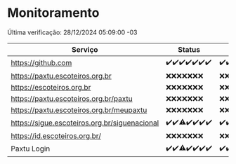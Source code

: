 # Monitoramento

Última verificação: 28/12/2024 05:09:00 -03

|Serviço|Status|Últimas 24h|
|---|---|---|
|https://github.com|<span title="2024-12-21: OK=23">✔️</span><span title="2024-12-22: OK=23">✔️</span><span title="2024-12-23: OK=23">✔️</span><span title="2024-12-24: OK=23">✔️</span><span title="2024-12-25: OK=23">✔️</span><span title="2024-12-26: OK=23">✔️</span><span title="2024-12-27: OK=7">✔️</span>|<span title="27/12/2024 05:11:00 -03 : 200">✔️</span><span title="27/12/2024 06:08:00 -03 : 200">✔️</span><span title="27/12/2024 07:08:00 -03 : 200">✔️</span><span title="27/12/2024 08:06:00 -03 : 200">✔️</span><span title="27/12/2024 09:14:00 -03 : 200">✔️</span><span title="27/12/2024 10:14:00 -03 : 200">✔️</span><span title="27/12/2024 11:07:00 -03 : 200">✔️</span><span title="27/12/2024 12:07:00 -03 : 200">✔️</span><span title="27/12/2024 13:09:00 -03 : 200">✔️</span><span title="27/12/2024 14:07:00 -03 : 200">✔️</span><span title="27/12/2024 15:11:00 -03 : 200">✔️</span><span title="27/12/2024 16:06:00 -03 : 200">✔️</span><span title="27/12/2024 17:08:00 -03 : 200">✔️</span><span title="27/12/2024 18:06:00 -03 : 200">✔️</span><span title="27/12/2024 19:07:00 -03 : 200">✔️</span><span title="27/12/2024 20:07:00 -03 : 200">✔️</span><span title="27/12/2024 21:39:00 -03 : 200">✔️</span><span title="27/12/2024 23:07:00 -03 : 200">✔️</span><span title="28/12/2024 00:11:00 -03 : 200">✔️</span><span title="28/12/2024 01:09:00 -03 : 200">✔️</span><span title="28/12/2024 02:07:00 -03 : 200">✔️</span><span title="28/12/2024 03:10:00 -03 : 200">✔️</span><span title="28/12/2024 04:06:00 -03 : 200">✔️</span><span title="28/12/2024 05:09:00 -03 : 200">✔️</span>|
|https://paxtu.escoteiros.org.br|<span title="2024-12-21: Falhas=23">❌</span><span title="2024-12-22: Falhas=23">❌</span><span title="2024-12-23: Falhas=23">❌</span><span title="2024-12-24: Falhas=23">❌</span><span title="2024-12-25: Falhas=23">❌</span><span title="2024-12-26: Falhas=23">❌</span><span title="2024-12-27: Falhas=7">❌</span>|<span title="27/12/2024 05:11:00 -03 : 403">❌</span><span title="27/12/2024 06:08:00 -03 : 403">❌</span><span title="27/12/2024 07:08:00 -03 : 403">❌</span><span title="27/12/2024 08:06:00 -03 : 403">❌</span><span title="27/12/2024 09:14:00 -03 : 403">❌</span><span title="27/12/2024 10:14:00 -03 : 403">❌</span><span title="27/12/2024 11:07:00 -03 : 403">❌</span><span title="27/12/2024 12:07:00 -03 : 403">❌</span><span title="27/12/2024 13:09:00 -03 : 403">❌</span><span title="27/12/2024 14:07:00 -03 : 403">❌</span><span title="27/12/2024 15:11:00 -03 : 403">❌</span><span title="27/12/2024 16:06:00 -03 : 403">❌</span><span title="27/12/2024 17:08:00 -03 : 403">❌</span><span title="27/12/2024 18:06:00 -03 : 403">❌</span><span title="27/12/2024 19:07:00 -03 : 403">❌</span><span title="27/12/2024 20:07:00 -03 : 403">❌</span><span title="27/12/2024 21:39:00 -03 : 403">❌</span><span title="27/12/2024 23:07:00 -03 : 403">❌</span><span title="28/12/2024 00:11:00 -03 : 403">❌</span><span title="28/12/2024 01:09:00 -03 : 403">❌</span><span title="28/12/2024 02:07:00 -03 : 403">❌</span><span title="28/12/2024 03:10:00 -03 : 403">❌</span><span title="28/12/2024 04:06:00 -03 : 403">❌</span><span title="28/12/2024 05:09:00 -03 : 403">❌</span>|
|https://escoteiros.org.br|<span title="2024-12-21: Falhas=23">❌</span><span title="2024-12-22: Falhas=23">❌</span><span title="2024-12-23: Falhas=23">❌</span><span title="2024-12-24: Falhas=23">❌</span><span title="2024-12-25: Falhas=23">❌</span><span title="2024-12-26: Falhas=23">❌</span><span title="2024-12-27: Falhas=7">❌</span>|<span title="27/12/2024 05:11:00 -03 : 403">❌</span><span title="27/12/2024 06:08:00 -03 : 403">❌</span><span title="27/12/2024 07:08:00 -03 : 403">❌</span><span title="27/12/2024 08:06:00 -03 : 403">❌</span><span title="27/12/2024 09:14:00 -03 : 403">❌</span><span title="27/12/2024 10:14:00 -03 : 403">❌</span><span title="27/12/2024 11:07:00 -03 : 403">❌</span><span title="27/12/2024 12:07:00 -03 : 403">❌</span><span title="27/12/2024 13:09:00 -03 : 403">❌</span><span title="27/12/2024 14:07:00 -03 : 403">❌</span><span title="27/12/2024 15:11:00 -03 : 403">❌</span><span title="27/12/2024 16:06:00 -03 : 403">❌</span><span title="27/12/2024 17:08:00 -03 : 403">❌</span><span title="27/12/2024 18:06:00 -03 : 403">❌</span><span title="27/12/2024 19:07:00 -03 : 403">❌</span><span title="27/12/2024 20:07:00 -03 : 403">❌</span><span title="27/12/2024 21:39:00 -03 : 403">❌</span><span title="27/12/2024 23:07:00 -03 : 403">❌</span><span title="28/12/2024 00:11:00 -03 : 403">❌</span><span title="28/12/2024 01:09:00 -03 : 403">❌</span><span title="28/12/2024 02:07:00 -03 : 403">❌</span><span title="28/12/2024 03:10:00 -03 : 403">❌</span><span title="28/12/2024 04:06:00 -03 : 403">❌</span><span title="28/12/2024 05:09:00 -03 : 403">❌</span>|
|https://paxtu.escoteiros.org.br/paxtu|<span title="2024-12-21: Falhas=23">❌</span><span title="2024-12-22: Falhas=23">❌</span><span title="2024-12-23: Falhas=23">❌</span><span title="2024-12-24: Falhas=23">❌</span><span title="2024-12-25: Falhas=23">❌</span><span title="2024-12-26: Falhas=23">❌</span><span title="2024-12-27: Falhas=7">❌</span>|<span title="27/12/2024 05:11:00 -03 : 403">❌</span><span title="27/12/2024 06:08:00 -03 : 403">❌</span><span title="27/12/2024 07:08:00 -03 : 403">❌</span><span title="27/12/2024 08:06:00 -03 : 403">❌</span><span title="27/12/2024 09:14:00 -03 : 403">❌</span><span title="27/12/2024 10:14:00 -03 : 403">❌</span><span title="27/12/2024 11:07:00 -03 : 403">❌</span><span title="27/12/2024 12:07:00 -03 : 403">❌</span><span title="27/12/2024 13:09:00 -03 : 403">❌</span><span title="27/12/2024 14:07:00 -03 : 403">❌</span><span title="27/12/2024 15:11:00 -03 : 403">❌</span><span title="27/12/2024 16:06:00 -03 : 403">❌</span><span title="27/12/2024 17:08:00 -03 : 403">❌</span><span title="27/12/2024 18:06:00 -03 : 403">❌</span><span title="27/12/2024 19:07:00 -03 : 403">❌</span><span title="27/12/2024 20:07:00 -03 : 403">❌</span><span title="27/12/2024 21:39:00 -03 : 403">❌</span><span title="27/12/2024 23:07:00 -03 : 403">❌</span><span title="28/12/2024 00:11:00 -03 : 403">❌</span><span title="28/12/2024 01:09:00 -03 : 403">❌</span><span title="28/12/2024 02:07:00 -03 : 403">❌</span><span title="28/12/2024 03:10:00 -03 : 403">❌</span><span title="28/12/2024 04:06:00 -03 : 403">❌</span><span title="28/12/2024 05:09:00 -03 : 403">❌</span>|
|https://paxtu.escoteiros.org.br/meupaxtu|<span title="2024-12-21: Falhas=23">❌</span><span title="2024-12-22: Falhas=23">❌</span><span title="2024-12-23: Falhas=23">❌</span><span title="2024-12-24: Falhas=23">❌</span><span title="2024-12-25: Falhas=23">❌</span><span title="2024-12-26: Falhas=23">❌</span><span title="2024-12-27: Falhas=7">❌</span>|<span title="27/12/2024 05:11:00 -03 : 403">❌</span><span title="27/12/2024 06:08:00 -03 : 403">❌</span><span title="27/12/2024 07:08:00 -03 : 403">❌</span><span title="27/12/2024 08:06:00 -03 : 403">❌</span><span title="27/12/2024 09:14:00 -03 : 403">❌</span><span title="27/12/2024 10:14:00 -03 : 403">❌</span><span title="27/12/2024 11:07:00 -03 : 403">❌</span><span title="27/12/2024 12:07:00 -03 : 403">❌</span><span title="27/12/2024 13:09:00 -03 : 403">❌</span><span title="27/12/2024 14:07:00 -03 : 403">❌</span><span title="27/12/2024 15:11:00 -03 : 403">❌</span><span title="27/12/2024 16:06:00 -03 : 403">❌</span><span title="27/12/2024 17:08:00 -03 : 403">❌</span><span title="27/12/2024 18:06:00 -03 : 403">❌</span><span title="27/12/2024 19:07:00 -03 : 403">❌</span><span title="27/12/2024 20:07:00 -03 : 403">❌</span><span title="27/12/2024 21:39:00 -03 : 403">❌</span><span title="27/12/2024 23:07:00 -03 : 403">❌</span><span title="28/12/2024 00:11:00 -03 : 403">❌</span><span title="28/12/2024 01:09:00 -03 : 403">❌</span><span title="28/12/2024 02:07:00 -03 : 403">❌</span><span title="28/12/2024 03:10:00 -03 : 403">❌</span><span title="28/12/2024 04:06:00 -03 : 403">❌</span><span title="28/12/2024 05:09:00 -03 : 403">❌</span>|
|https://sigue.escoteiros.org.br/siguenacional|<span title="2024-12-21: OK=23">✔️</span><span title="2024-12-22: OK=23">✔️</span><span title="2024-12-23: OK=22, Falhas=1">⚠️</span><span title="2024-12-24: OK=23">✔️</span><span title="2024-12-25: OK=23">✔️</span><span title="2024-12-26: OK=23">✔️</span><span title="2024-12-27: OK=7">✔️</span>|<span title="27/12/2024 05:11:00 -03 : 200">✔️</span><span title="27/12/2024 06:08:00 -03 : 200">✔️</span><span title="27/12/2024 07:08:00 -03 : 200">✔️</span><span title="27/12/2024 08:06:00 -03 : 200">✔️</span><span title="27/12/2024 09:14:00 -03 : 200">✔️</span><span title="27/12/2024 10:14:00 -03 : 200">✔️</span><span title="27/12/2024 11:07:00 -03 : 200">✔️</span><span title="27/12/2024 12:07:00 -03 : 200">✔️</span><span title="27/12/2024 13:09:00 -03 : 200">✔️</span><span title="27/12/2024 14:07:00 -03 : 200">✔️</span><span title="27/12/2024 15:11:00 -03 : 200">✔️</span><span title="27/12/2024 16:06:00 -03 : 200">✔️</span><span title="27/12/2024 17:08:00 -03 : 200">✔️</span><span title="27/12/2024 18:06:00 -03 : 200">✔️</span><span title="27/12/2024 19:07:00 -03 : 200">✔️</span><span title="27/12/2024 20:07:00 -03 : 200">✔️</span><span title="27/12/2024 21:39:00 -03 : 200">✔️</span><span title="27/12/2024 23:07:00 -03 : 200">✔️</span><span title="28/12/2024 00:11:00 -03 : 200">✔️</span><span title="28/12/2024 01:09:00 -03 : 200">✔️</span><span title="28/12/2024 02:07:00 -03 : 200">✔️</span><span title="28/12/2024 03:10:00 -03 : 200">✔️</span><span title="28/12/2024 04:06:00 -03 : 200">✔️</span><span title="28/12/2024 05:09:00 -03 : 200">✔️</span>|
|https://id.escoteiros.org.br/|<span title="2024-12-21: Falhas=23">❌</span><span title="2024-12-22: Falhas=23">❌</span><span title="2024-12-23: Falhas=23">❌</span><span title="2024-12-24: Falhas=23">❌</span><span title="2024-12-25: Falhas=23">❌</span><span title="2024-12-26: Falhas=23">❌</span><span title="2024-12-27: Falhas=7">❌</span>|<span title="27/12/2024 05:11:00 -03 : 403">❌</span><span title="27/12/2024 06:08:00 -03 : 403">❌</span><span title="27/12/2024 07:08:00 -03 : 403">❌</span><span title="27/12/2024 08:06:00 -03 : 403">❌</span><span title="27/12/2024 09:14:00 -03 : 403">❌</span><span title="27/12/2024 10:14:00 -03 : 403">❌</span><span title="27/12/2024 11:07:00 -03 : 403">❌</span><span title="27/12/2024 12:07:00 -03 : 403">❌</span><span title="27/12/2024 13:09:00 -03 : 403">❌</span><span title="27/12/2024 14:07:00 -03 : 403">❌</span><span title="27/12/2024 15:11:00 -03 : 403">❌</span><span title="27/12/2024 16:06:00 -03 : 403">❌</span><span title="27/12/2024 17:08:00 -03 : 403">❌</span><span title="27/12/2024 18:06:00 -03 : 403">❌</span><span title="27/12/2024 19:07:00 -03 : 403">❌</span><span title="27/12/2024 20:07:00 -03 : 403">❌</span><span title="27/12/2024 21:39:00 -03 : 403">❌</span><span title="27/12/2024 23:07:00 -03 : 403">❌</span><span title="28/12/2024 00:11:00 -03 : 403">❌</span><span title="28/12/2024 01:09:00 -03 : 403">❌</span><span title="28/12/2024 02:07:00 -03 : 403">❌</span><span title="28/12/2024 03:10:00 -03 : 403">❌</span><span title="28/12/2024 04:07:00 -03 : 403">❌</span><span title="28/12/2024 05:09:00 -03 : 403">❌</span>|
|Paxtu Login|<span title="2024-12-21: OK=23">✔️</span><span title="2024-12-22: OK=23">✔️</span><span title="2024-12-23: OK=22, Falhas=1">⚠️</span><span title="2024-12-24: OK=23">✔️</span><span title="2024-12-25: OK=23">✔️</span><span title="2024-12-26: OK=23">✔️</span><span title="2024-12-27: OK=7">✔️</span>|<span title="27/12/2024 05:11:00 -03 : 200">✔️</span><span title="27/12/2024 06:08:00 -03 : 200">✔️</span><span title="27/12/2024 07:08:00 -03 : 200">✔️</span><span title="27/12/2024 08:06:00 -03 : 200">✔️</span><span title="27/12/2024 09:14:00 -03 : 200">✔️</span><span title="27/12/2024 10:14:00 -03 : 200">✔️</span><span title="27/12/2024 11:07:00 -03 : 200">✔️</span><span title="27/12/2024 12:07:00 -03 : 200">✔️</span><span title="27/12/2024 13:09:00 -03 : 200">✔️</span><span title="27/12/2024 14:07:00 -03 : 200">✔️</span><span title="27/12/2024 15:11:00 -03 : 200">✔️</span><span title="27/12/2024 16:06:00 -03 : 200">✔️</span><span title="27/12/2024 17:08:00 -03 : 200">✔️</span><span title="27/12/2024 18:06:00 -03 : 200">✔️</span><span title="27/12/2024 19:07:00 -03 : 200">✔️</span><span title="27/12/2024 20:07:00 -03 : 200">✔️</span><span title="27/12/2024 21:39:00 -03 : 200">✔️</span><span title="27/12/2024 23:07:00 -03 : 200">✔️</span><span title="28/12/2024 00:11:00 -03 : 200">✔️</span><span title="28/12/2024 01:09:00 -03 : 200">✔️</span><span title="28/12/2024 02:07:00 -03 : 200">✔️</span><span title="28/12/2024 03:10:00 -03 : 200">✔️</span><span title="28/12/2024 04:07:00 -03 : 200">✔️</span><span title="28/12/2024 05:09:00 -03 : 200">✔️</span>|
